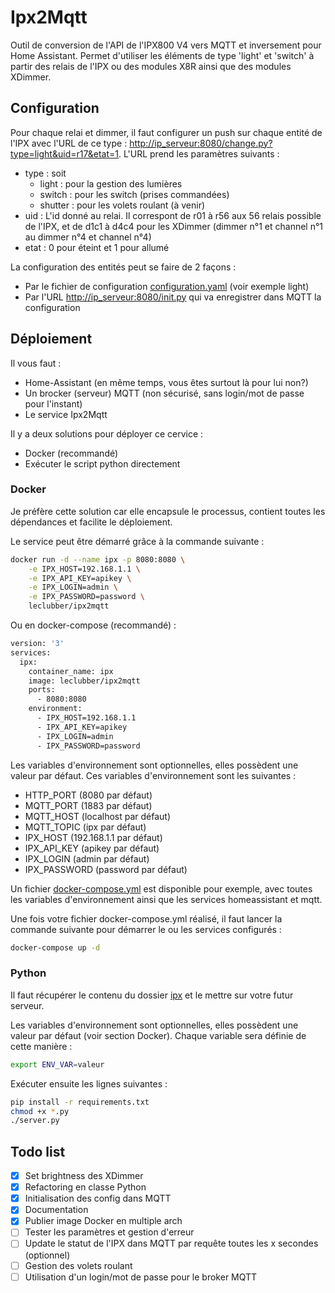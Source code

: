 # Ipx2Mqtt

Outil de conversion de l'API de l'IPX800 V4 vers MQTT et inversement pour Home Assistant. Permet d'utiliser les éléments de type 'light' et 'switch' à partir des relais de l'IPX ou des modules X8R ainsi que des modules XDimmer.

## Configuration

Pour chaque relai et dimmer, il faut configurer un push sur chaque entité de l'IPX avec l'URL de ce type : <http://ip_serveur:8080/change.py?type=light&uid=r17&etat=1>. L'URL prend les paramètres suivants :

- type : soit
  - light : pour la gestion des lumières
  - switch : pour les switch (prises commandées)
  - shutter : pour les volets roulant (à venir)
- uid : L'id donné au relai. Il correspont de r01 à r56 aux 56 relais possible de l'IPX, et de d1c1 à d4c4 pour les XDimmer (dimmer n°1 et channel n°1 au dimmer n°4 et channel n°4)
- etat : 0 pour éteint et 1 pour allumé

La configuration des entités peut se faire de 2 façons :

- Par le fichier de configuration [configuration.yaml](configuration.yaml) (voir exemple light)
- Par l'URL <http://ip_serveur:8080/init.py> qui va enregistrer dans MQTT la configuration

## Déploiement

Il vous faut :

- Home-Assistant (en même temps, vous êtes surtout là pour lui non?)
- Un brocker (serveur) MQTT (non sécurisé, sans login/mot de passe pour l'instant)
- Le service Ipx2Mqtt

Il y a deux solutions pour déployer ce cervice :

- Docker (recommandé)
- Exécuter le script python directement

### Docker

Je préfère cette solution car elle encapsule le processus, contient toutes les dépendances  et facilite le déploiement.

Le service peut être démarré grâce à la commande suivante :

``` sh
docker run -d --name ipx -p 8080:8080 \
    -e IPX_HOST=192.168.1.1 \
    -e IPX_API_KEY=apikey \
    -e IPX_LOGIN=admin \
    -e IPX_PASSWORD=password \
    leclubber/ipx2mqtt
```

Ou en docker-compose (recommandé) :

``` sh
version: '3'
services:
  ipx:
    container_name: ipx
    image: leclubber/ipx2mqtt
    ports:
      - 8080:8080
    environment:
      - IPX_HOST=192.168.1.1
      - IPX_API_KEY=apikey
      - IPX_LOGIN=admin
      - IPX_PASSWORD=password
```

Les variables d'environnement sont optionnelles, elles possèdent une valeur par défaut. Ces variables d'environnement sont les suivantes :

- HTTP_PORT (8080 par défaut)
- MQTT_PORT (1883 par défaut)
- MQTT_HOST (localhost par défaut)
- MQTT_TOPIC (ipx par défaut)
- IPX_HOST (192.168.1.1 par défaut)
- IPX_API_KEY (apikey par défaut)
- IPX_LOGIN (admin par défaut)
- IPX_PASSWORD (password par défaut)

Un fichier [docker-compose.yml](docker-compose.yml) est disponible pour exemple, avec toutes les variables d'environnement ainsi que les services homeassistant et mqtt.

Une fois votre fichier docker-compose.yml réalisé, il faut lancer la commande suivante pour démarrer le ou les services configurés :

``` sh
docker-compose up -d
```

### Python

Il faut récupérer le contenu du dossier [ipx](ipx) et le mettre sur votre futur serveur.

Les variables d'environnement sont optionnelles, elles possèdent une valeur par défaut (voir section Docker).
Chaque variable sera définie de cette manière :

``` sh
export ENV_VAR=valeur
```

Exécuter ensuite les lignes suivantes :

``` sh
pip install -r requirements.txt
chmod +x *.py
./server.py
```

## Todo list

- [x] Set brightness des XDimmer
- [x] Refactoring en classe Python
- [x] Initialisation des config dans MQTT
- [x] Documentation
- [x] Publier image Docker en multiple arch
- [ ] Tester les paramètres et gestion d'erreur
- [ ] Update le statut de l'IPX dans MQTT par requête toutes les x secondes (optionnel)
- [ ] Gestion des volets roulant
- [ ] Utilisation d'un login/mot de passe pour le broker MQTT
